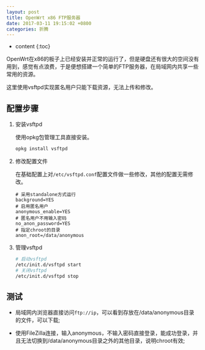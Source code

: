 ```yaml
---
layout: post
title: OpenWrt x86 FTP服务器
date: 2017-03-11 19:15:02 +0800
categories: 折腾
---
```


* content
{:toc}

OpenWrt在x86的板子上已经安装并正常的运行了，但是硬盘还有很大的空间没有用到，感觉有点浪费，于是便想搭建一个简单的FTP服务器，在局域网内共享一些常用的资源。




这里使用vsftpd实现匿名用户只能下载资源，无法上传和修改。

## 配置步骤

1. 安装vsftpd

    使用opkg包管理工具直接安装。

    ```bash
    opkg install vsftpd
    ```

1. 修改配置文件

    在基础配置上对`/etc/vsftpd.conf`配置文件做一些修改，其他的配置无需修改。

    ```
    # 采用standalone方式运行
    background=YES
    # 启用匿名用户
    anonymous_enable=YES
    # 匿名用户不用输入密码
    no_anon_password=YES
    # 指定chroot的目录
    anon_root=/data/anonymous
    ```

1. 管理vsftpd

    ```bash
    # 启动vsftpd
    /etc/init.d/vsftpd start
    # 关闭vsftpd
    /etc/init.d/vsftpd stop
    ```

## 测试

- 局域网内浏览器直接访问`ftp://ip`，可以看到存放在/data/anonymous目录的文件，可以下载;

- 使用FileZilla连接，输入anonymous，不输入密码直接登录，能成功登录，并且无法切换到/data/anonymous目录之外的其他目录，说明chroot有效;

